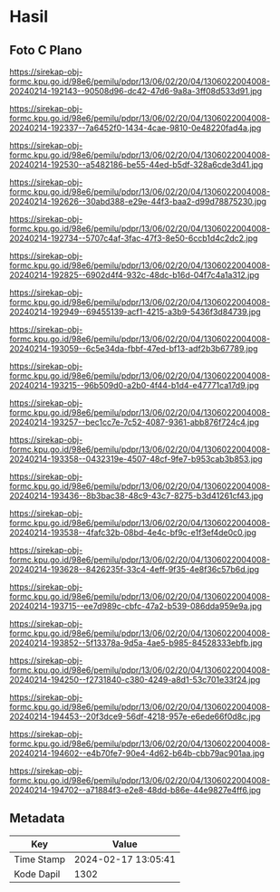 # Hasil

## Foto C Plano

https://sirekap-obj-formc.kpu.go.id/98e6/pemilu/pdpr/13/06/02/20/04/1306022004008-20240214-192143--90508d96-dc42-47d6-9a8a-3ff08d533d91.jpg

https://sirekap-obj-formc.kpu.go.id/98e6/pemilu/pdpr/13/06/02/20/04/1306022004008-20240214-192337--7a6452f0-1434-4cae-9810-0e48220fad4a.jpg

https://sirekap-obj-formc.kpu.go.id/98e6/pemilu/pdpr/13/06/02/20/04/1306022004008-20240214-192530--a5482186-be55-44ed-b5df-328a6cde3d41.jpg

https://sirekap-obj-formc.kpu.go.id/98e6/pemilu/pdpr/13/06/02/20/04/1306022004008-20240214-192626--30abd388-e29e-44f3-baa2-d99d78875230.jpg

https://sirekap-obj-formc.kpu.go.id/98e6/pemilu/pdpr/13/06/02/20/04/1306022004008-20240214-192734--5707c4af-3fac-47f3-8e50-6ccb1d4c2dc2.jpg

https://sirekap-obj-formc.kpu.go.id/98e6/pemilu/pdpr/13/06/02/20/04/1306022004008-20240214-192825--6902d4f4-932c-48dc-b16d-04f7c4a1a312.jpg

https://sirekap-obj-formc.kpu.go.id/98e6/pemilu/pdpr/13/06/02/20/04/1306022004008-20240214-192949--69455139-acf1-4215-a3b9-5436f3d84739.jpg

https://sirekap-obj-formc.kpu.go.id/98e6/pemilu/pdpr/13/06/02/20/04/1306022004008-20240214-193059--6c5e34da-fbbf-47ed-bf13-adf2b3b67789.jpg

https://sirekap-obj-formc.kpu.go.id/98e6/pemilu/pdpr/13/06/02/20/04/1306022004008-20240214-193215--96b509d0-a2b0-4f44-b1d4-e47771ca17d9.jpg

https://sirekap-obj-formc.kpu.go.id/98e6/pemilu/pdpr/13/06/02/20/04/1306022004008-20240214-193257--bec1cc7e-7c52-4087-9361-abb876f724c4.jpg

https://sirekap-obj-formc.kpu.go.id/98e6/pemilu/pdpr/13/06/02/20/04/1306022004008-20240214-193358--0432319e-4507-48cf-9fe7-b953cab3b853.jpg

https://sirekap-obj-formc.kpu.go.id/98e6/pemilu/pdpr/13/06/02/20/04/1306022004008-20240214-193436--8b3bac38-48c9-43c7-8275-b3d41261cf43.jpg

https://sirekap-obj-formc.kpu.go.id/98e6/pemilu/pdpr/13/06/02/20/04/1306022004008-20240214-193538--4fafc32b-08bd-4e4c-bf9c-e1f3ef4de0c0.jpg

https://sirekap-obj-formc.kpu.go.id/98e6/pemilu/pdpr/13/06/02/20/04/1306022004008-20240214-193628--8426235f-33c4-4eff-9f35-4e8f36c57b6d.jpg

https://sirekap-obj-formc.kpu.go.id/98e6/pemilu/pdpr/13/06/02/20/04/1306022004008-20240214-193715--ee7d989c-cbfc-47a2-b539-086dda959e9a.jpg

https://sirekap-obj-formc.kpu.go.id/98e6/pemilu/pdpr/13/06/02/20/04/1306022004008-20240214-193852--5f13378a-9d5a-4ae5-b985-84528333ebfb.jpg

https://sirekap-obj-formc.kpu.go.id/98e6/pemilu/pdpr/13/06/02/20/04/1306022004008-20240214-194250--f2731840-c380-4249-a8d1-53c701e33f24.jpg

https://sirekap-obj-formc.kpu.go.id/98e6/pemilu/pdpr/13/06/02/20/04/1306022004008-20240214-194453--20f3dce9-56df-4218-957e-e6ede66f0d8c.jpg

https://sirekap-obj-formc.kpu.go.id/98e6/pemilu/pdpr/13/06/02/20/04/1306022004008-20240214-194602--e4b70fe7-90e4-4d62-b64b-cbb79ac901aa.jpg

https://sirekap-obj-formc.kpu.go.id/98e6/pemilu/pdpr/13/06/02/20/04/1306022004008-20240214-194702--a71884f3-e2e8-48dd-b86e-44e9827e4ff6.jpg


## Metadata

| Key        | Value               |
| ---------- | ------------------- |
| Time Stamp | 2024-02-17 13:05:41 |
| Kode Dapil | 1302                |



